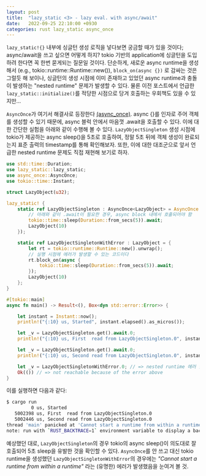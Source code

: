 ```yaml
---
layout: post
title:  "lazy_static <3> - lazy eval. with async/await"
date:   2022-09-25 22:10:00 +0930
categories: rust lazy_static async_once
---
```


`lazy_static!{}` 내부에 싱글턴 생성 로직을 넣다보면 궁금할 때가 있을 것이다; 
async/await을 쓰고 싶으면 어떻게 하지? tokio 기반의 application에 싱글턴을 도입하려 한다면
꼭 한번 묻게되는 질문일 것이다. 단순하게, 새로운 async runtime을 생성해서 (e.g., tokio::runtime::Runtime::new()), 
`block_on(async {})` 로 감싸는 것은 그럴듯 해 보이나, 싱글턴의 생성 시점에 이미 존재하고 있었던
async runtime과 충돌이 발생하는 "nested runtime" 문제가 발생할 수 있다. 물론 이전 포스트에서 
언급한 `lazy_static::initialize()`를 적당한 시점으로 당겨 호출하는 우회책도 있을 수 있지만...

`AsyncOnce`가 여기서 해결사로 등장한다 [(async_once)](https://crates.io/crates/async_once). 
async {}를 인자로 주어 객체를 생성할 수 있기 때문에, async 블럭 안에서 마음껏 .await을 호출할 수 있다.
이에 대한 간단한 실험을 아래와 같이 수행해 볼 수 있다.
`LazyObjectSingleton` 생성 시점에 tokio가 제공하는
async sleep()을 5초로 호출하여, 정말 5초 뒤에 객체 생성이 완료되는지 표준 출력의 timestamp를 통해
확인해보자. 또한, 이에 대한 대조군으로 앞서 언급한 nested runtime 문제도 직접 재현해 보기로 하자.

```rust
use std::time::Duration;
use lazy_static::lazy_static;
use async_once::AsyncOnce;
use tokio::time::Instant;

struct LazyObject(u32);

lazy_static! {
    static ref LazyObjectSingleton : AsyncOnce<LazyObject> = AsyncOnce::new(async {
        // 아래와 같이 .await이 필요한 경우, async block 내에서 호출되어야 함
        tokio::time::sleep(Duration::from_secs(5)).await;
        LazyObject(10)
    });

    static ref LazyObjectSingletonWithError : LazyObject = {
        let rt = tokio::runtime::Runtime::new().unwrap();
        // 실행 시점에 에러가 발생할 수 있는 코드이다
        rt.block_on(async {
            tokio::time::sleep(Duration::from_secs(5)).await; 
        });
        LazyObject(10)
    };
}

#[tokio::main]
async fn main() -> Result<(), Box<dyn std::error::Error>> {

    let instant = Instant::now();
    println!("{:10} us, Started", instant.elapsed().as_micros());

    let _v = LazyObjectSingleton.get().await.0;
    println!("{:10} us, First  read from LazyObjectSingleton.0", instant.elapsed().as_micros());

    let _v = LazyObjectSingleton.get().await.0;
    println!("{:10} us, Second read from LazyObjectSingleton.0", instant.elapsed().as_micros());

    let _v = LazyObjectSingletonWithError.0; // => nested runtime 에러 발생 시킴
    Ok(()) // => not reachable because of the error above
}
```

이를 실행하면 다음과 같다:

```bash
$ cargo run
         0 us, Started
   5002398 us, First  read from LazyObjectSingleton.0
   5002446 us, Second read from LazyObjectSingleton.0
thread 'main' panicked at 'Cannot start a runtime from within a runtime. This happens because a function (like `block_on`) attempted to block the current thread while the thread is being used to drive asynchronous tasks.', /Users/yyu-nim/.cargo/registry/src/github.com-1ecc6299db9ec823/tokio-1.20.0/src/runtime/thread_pool/mod.rs:89:25
note: run with `RUST_BACKTRACE=1` environment variable to display a backtrace
```

예상했던 대로, `LazyObjectSingleton`의 경우 tokio의 async sleep()이 의도대로 잘 호출되어
5초 sleep을 유발한 것을 확인할 수 있다.
`AsyncOnce`를 안 쓰고 대신 tokio runtime을 생성했던 `LazyObjectSingletonWithError`의
경우에는 *"Cannot start a runtime from within a runtime"* 라는 (유명한) 에러가 발생했음을
눈여겨 볼 것.
